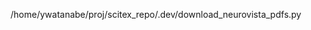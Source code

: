 <!-- ---
!-- Timestamp: 2025-10-07 02:38:43
!-- Author: ywatanabe
!-- File: /home/ywatanabe/proj/scitex_repo/src/scitex/scholar/TODO.md
!-- --- -->


/home/ywatanabe/proj/scitex_repo/.dev/download_neurovista_pdfs.py

<!-- EOF -->